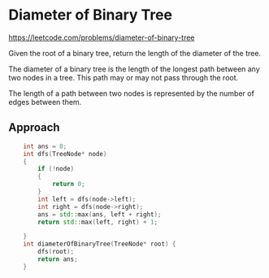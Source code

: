 # Diameter of Binary Tree

https://leetcode.com/problems/diameter-of-binary-tree

Given the root of a binary tree, return the length of the diameter of the tree.

The diameter of a binary tree is the length of the longest path between any two nodes in a tree. This path may or may not pass through the root.

The length of a path between two nodes is represented by the number of edges between them.

## Approach 

``` C++
    int ans = 0;
    int dfs(TreeNode* node)
    {
        if (!node)
        {
            return 0;
        }
        int left = dfs(node->left);
        int right = dfs(node->right);
        ans = std::max(ans, left + right);
        return std::max(left, right) + 1;

    }
    int diameterOfBinaryTree(TreeNode* root) {
        dfs(root);
        return ans;
    }
```